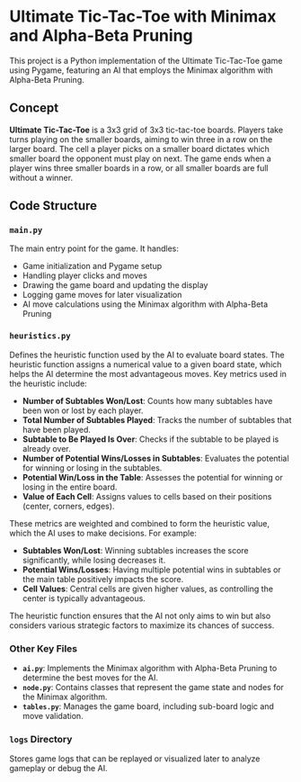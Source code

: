 # Ultimate Tic-Tac-Toe with Minimax and Alpha-Beta Pruning

This project is a Python implementation of the Ultimate Tic-Tac-Toe game using Pygame, featuring an AI that employs the Minimax algorithm with Alpha-Beta Pruning.

## Concept

**Ultimate Tic-Tac-Toe** is a 3x3 grid of 3x3 tic-tac-toe boards. Players take turns playing on the smaller boards, aiming to win three in a row on the larger board. The cell a player picks on a smaller board dictates which smaller board the opponent must play on next. The game ends when a player wins three smaller boards in a row, or all smaller boards are full without a winner.

## Code Structure

### `main.py`
The main entry point for the game. It handles:
- Game initialization and Pygame setup
- Handling player clicks and moves
- Drawing the game board and updating the display
- Logging game moves for later visualization
- AI move calculations using the Minimax algorithm with Alpha-Beta Pruning

### `heuristics.py`
Defines the heuristic function used by the AI to evaluate board states. The heuristic function assigns a numerical value to a given board state, which helps the AI determine the most advantageous moves. Key metrics used in the heuristic include:

- **Number of Subtables Won/Lost**: Counts how many subtables have been won or lost by each player.
- **Total Number of Subtables Played**: Tracks the number of subtables that have been played.
- **Subtable to Be Played Is Over**: Checks if the subtable to be played is already over.
- **Number of Potential Wins/Losses in Subtables**: Evaluates the potential for winning or losing in the subtables.
- **Potential Win/Loss in the Table**: Assesses the potential for winning or losing in the entire board.
- **Value of Each Cell**: Assigns values to cells based on their positions (center, corners, edges).

These metrics are weighted and combined to form the heuristic value, which the AI uses to make decisions. For example:
- **Subtables Won/Lost**: Winning subtables increases the score significantly, while losing decreases it.
- **Potential Wins/Losses**: Having multiple potential wins in subtables or the main table positively impacts the score.
- **Cell Values**: Central cells are given higher values, as controlling the center is typically advantageous.

The heuristic function ensures that the AI not only aims to win but also considers various strategic factors to maximize its chances of success.

### Other Key Files

- **`ai.py`**: Implements the Minimax algorithm with Alpha-Beta Pruning to determine the best moves for the AI.
- **`node.py`**: Contains classes that represent the game state and nodes for the Minimax algorithm.
- **`tables.py`**: Manages the game board, including sub-board logic and move validation.

### `logs` Directory
Stores game logs that can be replayed or visualized later to analyze gameplay or debug the AI.
